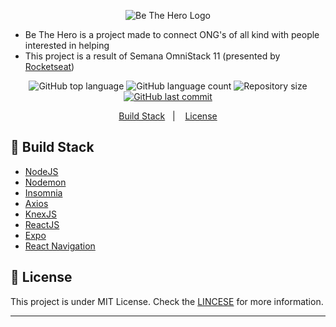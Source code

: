 <p align='center'>
<img alt='Be The Hero Logo' src='./mobile/assets/logo.png'>
</p>

- Be The Hero is a project made to connect ONG's of all kind with people interested in helping
- This project is a result of Semana OmniStack 11 (presented by [Rocketseat][rocket])

<p align="center">
          <img alt="GitHub top language" src="https://img.shields.io/github/languages/top/gstvds/BeTheHero.svg">
          <img alt="GitHub language count" src="https://img.shields.io/github/languages/count/gstvds/BeTheHero.svg">
          <img alt="Repository size" src="https://img.shields.io/github/repo-size/gstvds/BeTheHero.svg">
       <a href="https://github.com/gstvds/BeTheHero/commits/master">
          <img alt="GitHub last commit" src="https://img.shields.io/github/last-commit/gstvds/BeTheHero.svg">
       </a>
</p>

<p align="center">
  <a href="#rocket-build-stack">Build Stack</a>&nbsp;&nbsp;&nbsp;|&nbsp;&nbsp;&nbsp;
  <a href="#memo-license">License</a>
</p>

## :rocket: Build Stack

- [NodeJS][nodejs]
- [Nodemon][nodemon]
- [Insomnia][insomnia]
- [Axios][axios]
- [KnexJS][knexjs]
- [ReactJS][reactjs]
- [Expo][expo]
- [React Navigation][reactnavigation]

## :memo: License

This project is under MIT License. Check the [LINCESE](https://github.com/gstvds/BeTheHero/blob/master/LICENSE.txt) for more information.

---

[axios]: https://github.com/axios/axios/
[knexjs]: http://knexjs.org/
[nodejs]: https://nodejs.org/
[yarn]: https://yarnpgk.com/
[reactjs]: https://reactjs.org/
[nodemon]: https://nodemon.io/
[expo]: https://expo.io/
[reactnavigation]: https://reactnavigation.org/
[rocket]: https://rocketseat.com.br
[insomnia]: https://insomnia.rest

